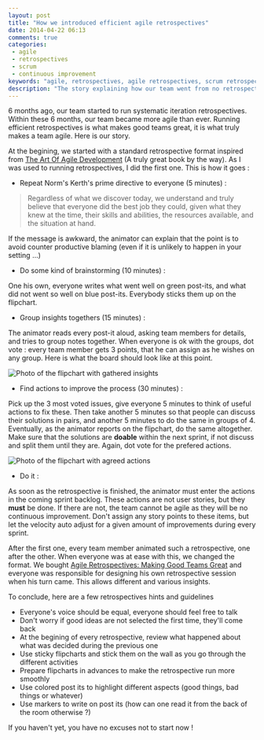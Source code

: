 ```yaml
---
layout: post
title: "How we introduced efficient agile retrospectives"
date: 2014-04-22 06:13
comments: true
categories:
 - agile
 - retrospectives
 - scrum
 - continuous improvement
keywords: "agile, retrospectives, agile retrospectives, scrum retrospectives, how to"
description: "The story explaining how our team went from no retrospectives to efficient self organized agile retrospectives"
---
```

6 months ago, our team started to run systematic iteration retrospectives. Within these 6 months, our team became more agile than ever. Running efficient retrospectives is what makes good teams great, it is what truly makes a team agile. Here is our story.

At the begining, we started with a standard retrospective format inspired from [The Art Of Agile Development](http://www.amazon.com/The-Agile-Development-James-Shore/dp/0596527675/ref=sr_1_1?tag=pbourgau-20&amp;ie=UTF8&qid=1398141097&sr=8-1&keywords=the+art+of+agile+development) (A truly great book by the way). As I was used to running retrospectives, I did the first one. This is how it goes :

* Repeat Norm's Kerth's prime directive to everyone (5 minutes) :

> Regardless of what we discover today, we understand and truly believe that everyone did the best job they could, given what they knew at the time, their skills and abilities, the resources available, and the situation at hand.

If the message is awkward, the animator can explain that the point is to avoid counter productive blaming (even if it is unlikely to happen in your setting ...)

* Do some kind of brainstorming (10 minutes) :

One his own, everyone writes what went well on green post-its, and what did not went so well on blue post-its. Everybody sticks them up on the flipchart.

* Group insights togethers (15 minutes) :

The animator reads every post-it aloud, asking team members for details, and tries to group notes together. When everyone is ok with the groups, dot vote : every team member gets 3 points, that he can assign as he wishes on any group. Here is what the board should look like at this point.

![Photo of the flipchart with gathered insights]({{site.url}}/imgs/2014-04-22-how-we-introduced-efficient-agile-retrospectives/insights.jpg)

* Find actions to improve the process (30 minutes) :

Pick up the 3 most voted issues, give everyone 5 minutes to think of useful actions to fix these. Then take another 5 minutes so that people can discuss their solutions in pairs, and another 5 minutes to do the same in groups of 4. Eventually, as the animator reports on the flipchart, do the same altogether. Make sure that the solutions are **doable** within the next sprint, if not discuss and split them until they are. Again, dot vote for the prefered actions.

![Photo of the flipchart with agreed actions]({{site.url}}/imgs/2014-04-22-how-we-introduced-efficient-agile-retrospectives/actions.jpg)

* Do it :

As soon as the retrospective is finished, the animator must enter the actions in the coming sprint backlog. These actions are not user stories, but they **must** be done. If there are not, the team cannot be agile as they will be no continuous improvement. Don't assign any story points to these items, but let the velocity auto adjust for a given amount of improvements during every sprint.

After the first one, every team member animated such a retrospective, one after the other. When everyone was at ease with this, we changed the format. We bought [Agile Retrospectives: Making Good Teams Great](http://www.amazon.com/Agile-Retrospectives-Making-Teams-Great/dp/0977616649/ref=pd_sim_b_1?tag=pbourgau-20&amp;ie=UTF8&refRID=0QA643CPNSQE9E0GSG5E) and everyone was responsible for designing his own retrospective session when his turn came. This allows different and various insights.

To conclude, here are a few retrospectives hints and guidelines

* Everyone's voice should be equal, everyone should feel free to talk
* Don't worry if good ideas are not selected the first time, they'll come back
* At the begining of every retrospective, review what happened about what was decided during the previous one
* Use sticky flipcharts and stick them on the wall as you go through the different activities
* Prepare flipcharts in advances to make the retrospective run more smoothly
* Use colored post its to highlight different aspects (good things, bad things or whatever)
* Use markers to write on post its (how can one read it from the back of the room otherwise ?)

If you haven't yet, you have no excuses not to start now !
